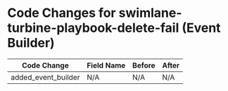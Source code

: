 # Code Changes for swimlane-turbine-playbook-delete-fail (Event Builder)

| Code Change | Field Name | Before | After |
|-------------|------------|--------|-------|
| added_event_builder | N/A | N/A | N/A |